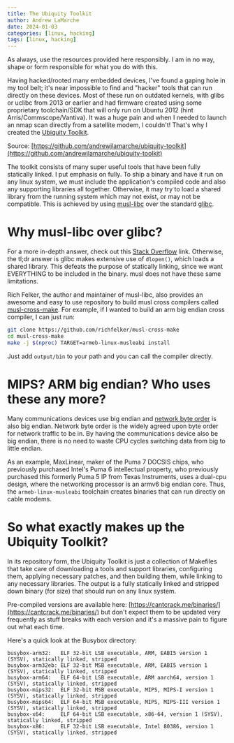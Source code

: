 ```yaml
---
title: The Ubiquity Toolkit
author: Andrew LaMarche
date: 2024-01-03
categories: [linux, hacking]
tags: [linux, hacking]
---
```


As always, use the resources provided here responsibly. I am in no way, shape or form responsible for what you do with this.

Having hacked/rooted many embedded devices, I've found a gaping hole in my tool belt; it's near impossible to find and "hacker" tools that can run directly on these devices. Most of these run on outdated kernels, with glibs or uclibc from 2013 or earlier and had firmware created using some proprietary toolchain/SDK that will only run on Ubuntu 2012 (hint Arris/Commscope/Vantiva). It was a huge pain and when I needed to launch an nmap scan directly from a satellite modem, I couldn't! That's why I created the [Ubiquity Toolkit](https://github.com/andrewjlamarhe/ubiquity-toolkit).

Source: [https://github.com/andrewjlamarche/ubiquity-toolkit](https://github.com/andrewjlamarche/ubiquity-toolkit)

The toolkit consists of many super useful tools that have been fully statically linked. I put emphasis on fully. To ship a binary and have it run on any linux system, we must include the application's compiled code and also any supporting libraries all together. Otherwise, it may try to load a shared library from the running system which may not exist, or may not be compatible. This is achieved by using [musl-libc](https://musl.libc.org) over the standard [glibc](https://www.gnu.org/software/libc/).

# Why musl-libc over glibc?
For a more in-depth answer, check out this [Stack Overflow](https://stackoverflow.com/questions/57476533/why-is-statically-linking-glibc-discouraged/57478728#57478728) link. Otherwise, the tl;dr answer is glibc makes extensive use of `dlopen()`, which loads a shared library. This defeats the purpose of statically linking, since we want EVERYTHING to be included in the binary. musl does not have these same limitations.

Rich Felker, the author and maintainer of musl-libc, also provides an awesome and easy to use repository to build musl cross compilers called [musl-cross-make](https://github.com/richfelker/musl-cross-make). For example, if I wanted to build an arm big endian cross compiler, I can just run:

```bash
git clone https://github.com/richfelker/musl-cross-make
cd musl-cross-make
make -j $(nproc) TARGET=armeb-linux-musleabi install
```

Just add `output/bin` to your path and you can call the compiler directly.

# MIPS? ARM big endian? Who uses these any more?
Many communications devices use big endian and [network byte order](https://www.ibm.com/docs/fi/zos/2.4.0?topic=hosts-network-byte-order) is also big endian. Network byte order is the widely agreed upon byte order for network traffic to be in. By having the communications device also be big endian, there is no need to waste CPU cycles switching data from big to little endian.

As an example, MaxLinear, maker of the Puma 7 DOCSIS chips, who previously purchased Intel's Puma 6 intellectual property, who previously purchased this formerly Puma 5 IP from Texas Instruments, uses a dual-cpu design, where the networking processor is an armv6 big endian core. Thus, the `armeb-linux-musleabi` toolchain creates binaries that can run directly on cable modems.

# So what exactly makes up the Ubiquity Toolkit?
In its repository form, the Ubiquity Toolkit is just a collection of Makefiles that take care of downloading a tools and support libraries, configuring them, applying necessary patches, and then building them, while linking to any necessary libraries. The output is a fully statically linked and stripped down binary (for size) that should run on any linux system.

Pre-compiled versions are available here: [https://cantcrack.me/binaries/](https://cantcrack.me/binaries/) but don't expect them to be updated very frequently as stuff breaks with each version and it's a massive pain to figure out what each time.

Here's a quick look at the Busybox directory:

```
busybox-arm32:   ELF 32-bit LSB executable, ARM, EABI5 version 1 (SYSV), statically linked, stripped
busybox-arm32eb: ELF 32-bit MSB executable, ARM, EABI5 version 1 (SYSV), statically linked, stripped
busybox-arm64:   ELF 64-bit LSB executable, ARM aarch64, version 1 (SYSV), statically linked, stripped
busybox-mips32:  ELF 32-bit MSB executable, MIPS, MIPS-I version 1 (SYSV), statically linked, stripped
busybox-mips64:  ELF 64-bit MSB executable, MIPS, MIPS-III version 1 (SYSV), statically linked, stripped
busybox-x64:     ELF 64-bit LSB executable, x86-64, version 1 (SYSV), statically linked, stripped
busybox-x86:     ELF 32-bit LSB executable, Intel 80386, version 1 (SYSV), statically linked, stripped
```

